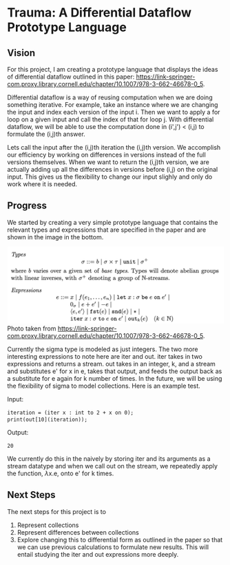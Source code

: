 # Trauma: A Differential Dataflow Prototype Language

## Vision
For this project, I am creating a prototype language that displays the ideas of differential dataflow outlined in this paper: https://link-springer-com.proxy.library.cornell.edu/chapter/10.1007/978-3-662-46678-0_5.

Differential dataflow is a way of reusing computation when we are doing something iterative. For example, take an instance where we are changing the input and index each version of the input i. Then we want to apply a for loop on a given input and call the index of that for loop j. With differential dataflow, we will be able to use the computation done in (i',j') < (i,j) to formulate the (i,j)th answer.

Lets call the input after the (i,j)th iteration the (i,j)th version. We accomplish our efficiency by working on differences in versions instead of the full versions themselves. When we want to return the (i,j)th version, we are actually adding up all the differences in versions before (i,j) on the original input. This gives us the flexibility to change our input slighly and only do work where it is needed.

## Progress

We started by creating a very simple prototype language that contains the relevant types and expressions that are specified in the paper and are shown in the image in the bottom.

![](Images/language.png)
Photo taken from https://link-springer-com.proxy.library.cornell.edu/chapter/10.1007/978-3-662-46678-0_5. 

Currently the sigma type is modeled as just integers. The two more interesting expressions to note here are iter and out. iter takes in two expressions and returns a stream. out takes in an integer, k, and a stream and substitutes e' for x in e, takes that output, and feeds the output back as a substitute for e again for k number of times. In the future, we will be using the flexibility of sigma to model collections.
Here is an example test.

Input:
```
iteration = (iter x : int to 2 + x on 0);
print(out[10](iteration));
```
Output:
```
20
```

We currently do this in the naively by storing iter and its arguments as a stream datatype and when we call out on the stream, we repeatedly apply the function, $\lambda$x.e, onto e' for k times.

## Next Steps

The next steps for this project is to 
1) Represent collections
2) Represent differences between collections
3) Explore changing this to differential form as outlined in the paper so that we can use previous calculations to formulate new results. This will entail studying the iter and out expressions more deeply.
